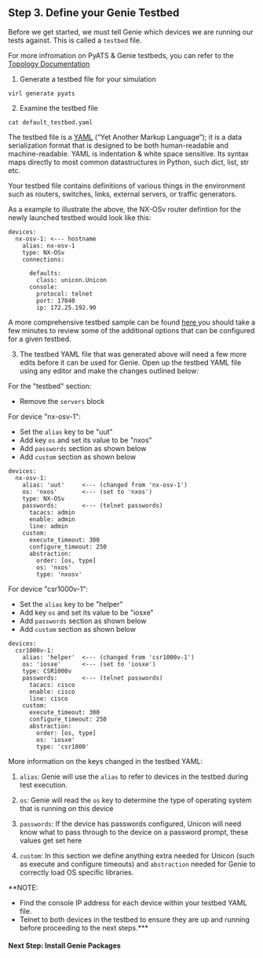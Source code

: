## Step 3. Define your Genie Testbed

Before we get started, we must tell Genie which devices we are running our tests against. This is called a `testbed` file.

For more infromation on PyATS & Genie testbeds, you can refer to the [Topology Documentation](https://pubhub.devnetcloud.com/media/pyats/docs/topology/introduction.html)


1. Generate a testbed file for your simulation

```
virl generate pyats
```


2. Examine the testbed file

```
cat default_testbed.yaml
```

The testbed file is a [YAML](https://en.wikipedia.org/wiki/YAML) (“Yet Another Markup Language”); it is a data serialization format that is designed to be both human-readable and machine-readable. YAML is indentation & white space sensitive. Its syntax maps directly to most common datastructures in Python, such dict, list, str etc.

Your testbed file contains definitions of various things in the environment such as routers, switches, links, external servers, or traffic generators.

As a example to illustrate the above, the NX-OSv router defintion for the newly launched testbed would look like this:

```
devices:
  nx-osv-1: <--- hostname
    alias: nx-osv-1
    type: NX-OSv
    connections:

      defaults:
        class: unicon.Unicon
      console:
        protocol: telnet
        port: 17040
        ip: 172.25.192.90
```

A more comprehensive testbed sample can be found
  <a href="https://pubhub.devnetcloud.com/media/pyats/docs/topology/schema.html#production-yaml-schema" target="_blank">
    here
  </a>
you should take a few minutes to review some of the additional options that can be configured for a given testbed.


3. The testbed YAML file that was generated above will need a few more edits before it can be used for Genie. Open up the testbed YAML file using any editor and make the changes outlined below:

For the "testbed" section:

  * Remove the `servers` block

For device "nx-osv-1":

  * Set the `alias` key to be "uut"
  * Add key `os` and set its value to be "nxos"
  * Add `passwords` section as shown below
  * Add `custom` section as shown below

```
devices:
  nx-osv-1:
    alias: 'uut'     <--- (changed from 'nx-osv-1')
    os: 'nxos'       <--- (set to 'nxos')
    type: NX-OSv
    passwords:       <--- (telnet passwords)
      tacacs: admin
      enable: admin
      line: admin
    custom:
      execute_timeout: 300
      configure_timeout: 250
      abstraction:
        order: [os, type]
        os: 'nxos'
        type: 'nxosv'
```

For device "csr1000v-1":

  * Set the `alias` key to be "helper"
  * Add key `os` and set its value to be "iosxe"
  * Add `passwords` section as shown below
  * Add `custom` section as shown below

```
devices:
  csr1000v-1:
    alias: 'helper'  <--- (changed from 'csr1000v-1')
    os: 'iosxe'      <--- (set to 'iosxe')
    type: CSR1000v
    passwords:       <--- (telnet passwords)
      tacacs: cisco
      enable: cisco
      line: cisco
    custom:
      execute_timeout: 300
      configure_timeout: 250
      abstraction:
        order: [os, type]
        os: 'iosxe'
        type: 'csr1000'
```


More information on the keys changed in the testbed YAML:

1. `alias`: Genie will use the `alias` to refer to devices in the testbed during test execution.

2. `os`: Genie will read the `os` key to determine the type of operating system that is running on this device

3. `passwords`: If the device has passwords configured, Unicon will need know what to pass through to the device on a password prompt, these values get set here

4. `custom`: In this section we define anything extra needed for Unicon (such as execute and configure timeouts) and `abstraction` needed for Genie to correctly load OS specific libraries.

**NOTE: 
- Find the console IP address for each device within your testbed YAML file. 
- Telnet to both devices in the testbed to ensure they are up and running before proceeding to the next steps.***


#### Next Step: Install Genie Packages
